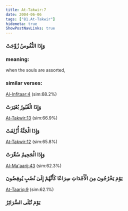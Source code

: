 ```yaml
---
title: At-Takwir:7
date: 2004-06-06
tags: ["81.At-Takwir"]
hidemeta: true 
ShowPostNavLinks: true 
---
```

### وَإِذَا النُّفُوسُ زُوِّجَتْ
### meaning: 
when the souls are assorted,
### similar verses: 

[Al-Infitaar:4](/82/4) (sim:68.2%)

### وَإِذَا الْقُبُورُ بُعْثِرَتْ

[At-Takwir:13](/81/13) (sim:66.9%)

### وَإِذَا الْجَنَّةُ أُزْلِفَتْ

[At-Takwir:12](/81/12) (sim:65.8%)

### وَإِذَا الْجَحِيمُ سُعِّرَتْ

[Al-Ma'aarij:43](/70/43) (sim:62.3%)

### يَوْمَ يَخْرُجُونَ مِنَ الْأَجْدَاثِ سِرَاعًا كَأَنَّهُمْ إِلَىٰ نُصُبٍ يُوفِضُونَ

[At-Taariq:9](/86/9) (sim:62.1%)

### يَوْمَ تُبْلَى السَّرَائِرُ
